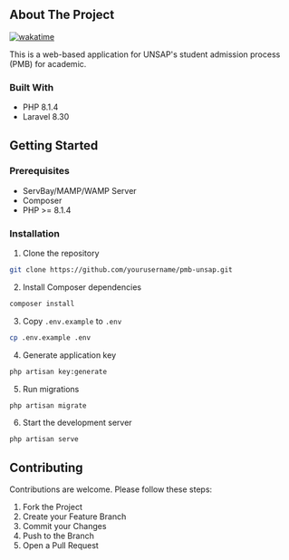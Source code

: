 ## About The Project

[![wakatime](https://wakatime.com/badge/user/26566595-1b62-44e9-bdc1-94bbe94879ec/project/d4b0deca-4afb-45a4-b50c-e939e6189207.svg)](https://wakatime.com/badge/user/26566595-1b62-44e9-bdc1-94bbe94879ec/project/d4b0deca-4afb-45a4-b50c-e939e6189207)

This is a web-based application for UNSAP's student admission process (PMB) for academic.

### Built With
* PHP 8.1.4
* Laravel 8.30

## Getting Started

### Prerequisites
* ServBay/MAMP/WAMP Server
* Composer
* PHP >= 8.1.4

### Installation
1. Clone the repository
```bash
git clone https://github.com/yourusername/pmb-unsap.git
```

2. Install Composer dependencies
```bash
composer install
```

3. Copy `.env.example` to `.env`
```bash
cp .env.example .env
```

4. Generate application key
```bash
php artisan key:generate
```

5. Run migrations
```bash
php artisan migrate
```

6. Start the development server
```bash
php artisan serve
```

## Contributing
Contributions are welcome. Please follow these steps:
1. Fork the Project
2. Create your Feature Branch
3. Commit your Changes
4. Push to the Branch
5. Open a Pull Request
